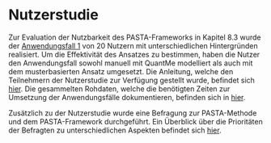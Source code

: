 # Nutzerstudie

Zur Evaluation der Nutzbarkeit des PASTA-Frameworks in Kapitel 8.3 wurde der [Anwendungsfall 1](../use-cases/Use-Case-QAOA) von 20 Nutzern mit unterschiedlichen Hintergründen realisiert.
Um die Effektivität des Ansatzes zu bestimmen, haben die Nutzer den Anwendungsfall sowohl manuell mit QuantMe modelliert als auch mit dem musterbasierten Ansatz umgesetzt.
Die Anleitung, welche den Teilnehmern der Nutzerstudie zur Verfügung gestellt wurde, befindet sich [hier](https://ust-quantil.github.io/icse-2025-evaluation/).
Die gesammelten Rohdaten, welche die benötigten Zeiten zur Umsetzung der Anwendungsfälle dokumentieren, befinden sich in [hier](./user_study.csv).

Zusätzlich zu der Nutzerstudie wurde eine Befragung zur PASTA-Methode und dem PASTA-Framework durchgeführt.
Ein Überblick über die Prioritäten der Befragten zu unterschiedlichen Aspekten befindet sich [hier](./survey_weighting.csv).
